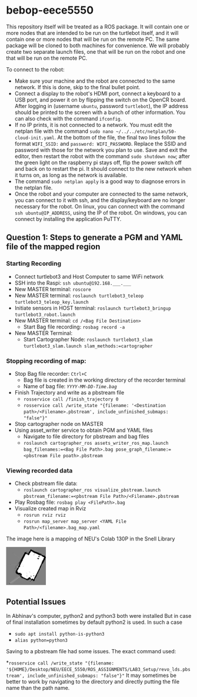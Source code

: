 # bebop-eece5550

This repository itself will be treated as a ROS package. It will contain one or more nodes that are intended to be run on the turtlebot itself, and it will contain one or more nodes that will be run on the remote PC. The same package will be cloned to both machines for convenience. We will probably create two separate launch files, one that will be run on the robot and one that will be run on the remote PC.

To connect to the robot:
 - Make sure your machine and the robot are connected to the same network. If this is done, skip to the final bullet point.
 - Connect a display to the robot's HDMI port, connect a keyboard to a USB port, and power it on by flipping the switch on the OpenCR board. After logging in (username `ubuntu`, password `turtlebot`), the IP address should be printed to the screen with a bunch of other information. You can also check with the command `ifconfig`. 
 - If no IP prints, it is not connected to a network. You must edit the netplan file with the command `sudo nano ~/../../etc/netplan/50-cloud-init.yaml`. At the bottom of the file, the final two lines follow the format `WIFI_SSID:` and `password: WIFI_PASSWORD`. Replace the SSID and password with those for the network you plan to use. Save and exit the editor, then restart the robot with the command `sudo shutdown now`; after the green light on the raspberry pi stays off, flip the power switch off and back on to restart the pi. It should connect to the new network when it turns on, as long as the network is available.
 - The command `sudo netplan apply` is a good way to diagnose errors in the netplan file.
 - Once the robot and your computer are connected to the same network, you can connect to it with ssh, and the display/keyboard are no longer necessary for the robot. On linux, you can connect with the command `ssh ubuntu@IP_ADDRESS`, using the IP of the robot. On windows, you can connect by installing the application PuTTY. 



## Question 1: Steps to generate a PGM and YAML file of the mapped region
### Starting Recording 
* Connect turtlebot3 and Host Computer to same WiFi network
* SSH into the Raspi: `ssh ubuntu@192.168.___.___` 
* New MASTER terminal: `roscore`
* New MASTER terminal: `roslaunch turtlebot3_teleop turtlebot3_teleop_key.launch`
* Initiate sensors in HOST terminal: `roslaunch turtlebot3_bringup turtlebot3_robot.launch`
* New MASTER terminal: `cd /<Bag File Destination>`
  * Start Bag file recording: `rosbag record -a`
* New MASTER Terminal:
  * Start Cartographer Node: `roslaunch turtlebot3_slam turtlebot3_slam.launch slam_methods:=cartographer`
### Stopping recording of map:
  * Stop Bag file recorder: `Ctrl+C`
    * Bag file is created in the working directory of the recorder terminal
    * Name of bag file: _`YYYY-MM-DD-Time.bag`_ 
  * Finish Trajectory and write as a pbstream file
    * `rosservice call /finish_trajectory 0`
    * `rosservice call /write_state "{filename: '<Destination path>/<Filename>.pbstream', include_unfinished_submaps: "false"}" `
  * Stop cartographer node on MASTER
  * Using asset_writer service to obtain PGM and YAML files
    * Navigate to file directory for pbstream and bag files 
    * `roslaunch cartographer_ros assets_writer_ros_map.launch bag_filenames:=<Bag File Path>.bag pose_graph_filename:=<pbstream File poath>.pbstream`

### Viewing recorded data
  * Check pbstream file data:
    * `roslaunch cartographer_ros visualize_pbstream.launch pbstream_filename:=<pbstream File Path>/<Filename>.pbstream`
  * Play Rosbag file: `rosbag play <FilePath>.bag`
  * Visualize created map in Rviz
    * `rosrun rviz rviz`
    * `rosrun map_server map_server <YAML File Path>/<filename>.bag_map.yaml`
    
  The image here is a mapping of NEU's Colab 130P in the Snell Library
 
![Generated Image](./Lab3Q1.bag_map.png)



## Potential Issues
In Abhinav's computer, python2 and python3 both were installed
But in case of final installation sometimes by default python2 is used.
In such a case
* `sudo apt install python-is-python3`
* `alias python=python3`

Saving to a pbstream file had some issues. The exact command used:

*`rosservice call /write_state "{filename: '${HOME}/Desktop/NEU/EECE_5550/ROS_ASSIGNMENTS/LAB3_Setup/revo_lds.pbstream', include_unfinished_submaps: "false"}"`
It may sometimes be better to work by navigating to the directory and directly putting the file name than the path name.
